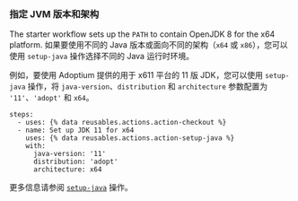 ### 指定 JVM 版本和架构

The starter workflow sets up the `PATH` to contain OpenJDK 8 for the x64 platform. 如果要使用不同的 Java 版本或面向不同的架构（`x64` 或 `x86`），您可以使用 `setup-java` 操作选择不同的 Java 运行时环境。

例如，要使用 Adoptium 提供的用于 x611 平台的 11 版 JDK，您可以使用 `setup-java` 操作，将 `java-version`、`distribution` 和 `architecture` 参数配置为 `'11'`、`'adopt'` 和 `x64`。

```yaml{:copy}
steps:
  - uses: {% data reusables.actions.action-checkout %}
  - name: Set up JDK 11 for x64
    uses: {% data reusables.actions.action-setup-java %}
    with:
      java-version: '11'
      distribution: 'adopt'
      architecture: x64
```

更多信息请参阅 [`setup-java`](https://github.com/actions/setup-java) 操作。
